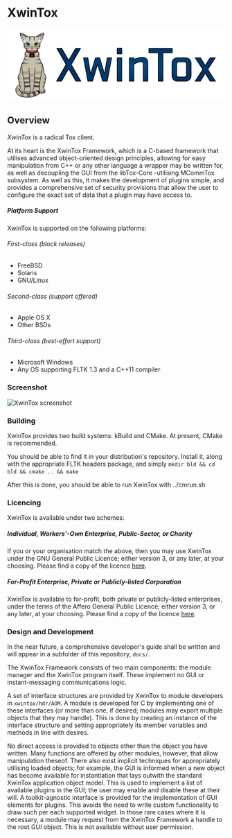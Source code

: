 XwinTox
==============

![XwinTox Logo](res/Logo.png)

Overview
--------------

*XwinTox* is a radical Tox client.

At its heart is the XwinTox Framework, which is a C-based framework that
utilises advanced object-oriented design principles, allowing for easy
manipulation from C++ or any other language a wrapper may be written for, as
well as decoupling the GUI from the libTox-Core -utilising MCommTox subsystem.
As well as this, it makes the development of plugins simple, and provides a
comprehensive set of security provisions that allow the user to configure the
exact set of data that a plugin may have access to.

##### Platform Support #####
XwinTox is supported on the following platforms:

###### First-class (block releases) ######
 * FreeBSD
 * Solaris
 * GNU/Linux

###### Second-class (support offered) ######
 * Apple OS X
 * Other BSDs

###### Third-class (best-effort support) ######
 * Microsoft Windows
 * Any OS supporting FLTK 1.3 and a C++11 compiler


### Screenshot ###
![XwinTox screenshot](http://i.imgur.com/DkVPkA5.png)


### Building ###

XwinTox provides two build systems: kBuild and CMake.
At present, CMake is recommended.

You should be able to find it in your distribution's repository. Install it,
along with the appropriate FLTK headers package, and simply
`mkdir bld && cd bld && cmake .. && make`

After this is done, you should be able to run XwinTox with ../cmrun.sh

### Licencing ###

XwinTox is available under two schemes:

##### Individual, Workers'-Own Enterprise, Public-Sector, or Charity #####
If you or your organisation match the above, then you may use XwinTox under the 
GNU General Public Licence; either version 3, or any later, at your choosing.
Please find a copy of the licence [here](doc/CPYRIGHT).

##### For-Profit Enterprise, Private or Publicly-listed Corporation #####
XwinTox is available to for-profit, both private or publicly-listed enterprises,
under the terms of the Affero General Public Licence; either version 3, or any
later, at your choosing. Please find a copy of the licence [here](doc/CPYRIGHT.ALT).

### Design and Development ###

In the near future, a comprehensive developer's guide shall be written and will
appear in a subfolder of this repository, `docs/`.

The XwinTox Framework consists of two main components: the module manager and
the XwinTox program itself. These implement no GUI or instant-messaging
communications logic. 

A set of interface structures are provided by XwinTox to module developers in
`xwintox/hdr/AOM`. A module is developed for C by implementing one of these
interfaces (or more than one, if desired; modules may export multiple objects
that they may handle). This is done by creating an instance of the interface
structure and setting appropriately its member variables and methods in line
with desires.

No direct access is provided to objects other than the object you have written.
Many functions are offered by other modules, however, that allow manipulation
theseof. There also exist implicit techniques for appropriately utilising loaded
objects; for example, the GUI is informed when a new object has become available
for instantiation that lays outwith the standard XwinTox application object
model. This is used to implement a list of available plugins in the GUI; the
user may enable and disable these at their will. A toolkit-agnostic interface
is provided for the implementation of GUI elements for plugins. This avoids the
need to write custom functionality to draw such per each supported widget.
In those rare cases where it is necessary, a module may request from the XwinTox
Framework a handle to the root GUI object. This is not available without user
permission.
